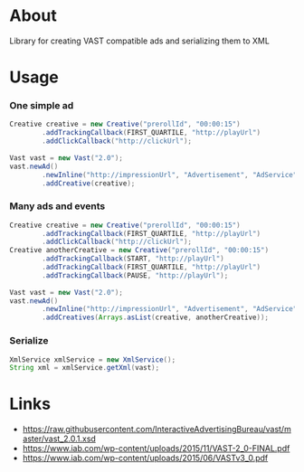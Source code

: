 # About
Library for creating VAST compatible ads and serializing them to XML 

# Usage
### One simple ad
```java
Creative creative = new Creative("prerollId", "00:00:15")
        .addTrackingCallback(FIRST_QUARTILE, "http://playUrl")
        .addClickCallback("http://clickUrl");
        
Vast vast = new Vast("2.0");
vast.newAd()
        .newInline("http://impressionUrl", "Advertisement", "AdService")
        .addCreative(creative);
```

### Many ads and events
```java
Creative creative = new Creative("prerollId", "00:00:15")
        .addTrackingCallback(FIRST_QUARTILE, "http://playUrl")
        .addClickCallback("http://clickUrl");
Creative anotherCreative = new Creative("prerollId", "00:00:15")
        .addTrackingCallback(START, "http://playUrl")
        .addTrackingCallback(FIRST_QUARTILE, "http://playUrl")
        .addTrackingCallback(PAUSE, "http://playUrl");
        
Vast vast = new Vast("2.0");
vast.newAd()
        .newInline("http://impressionUrl", "Advertisement", "AdService")
        .addCreatives(Arrays.asList(creative, anotherCreative));
```
### Serialize
```java
XmlService xmlService = new XmlService();
String xml = xmlService.getXml(vast);
```

# Links
- https://raw.githubusercontent.com/InteractiveAdvertisingBureau/vast/master/vast_2.0.1.xsd
- https://www.iab.com/wp-content/uploads/2015/11/VAST-2_0-FINAL.pdf
- https://www.iab.com/wp-content/uploads/2015/06/VASTv3_0.pdf